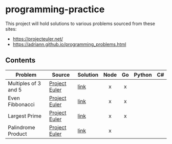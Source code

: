 # programming-practice
This project will hold solutions to various problems sourced from these sites:  
* https://projecteuler.net/  
* https://adriann.github.io/programming_problems.html  

## Contents  
| Problem | Source | Solution | Node | Go | Python | C# |  
|---------|--------|----------|:----:|:--:|:------:|:--:|  
|Multiples of 3 and 5|[Project Euler](https://projecteuler.net/problem=1)| [link](./multiples-of-3-and-5/README.md) | x | x |||
|Even Fibbonacci|[Project Euler](https://projecteuler.net/problem=2)| [link](./even-fibbonacci/README.md) | x | x |
|Largest Prime|[Project Euler](https://projecteuler.net/problem=3)| [link](./largest-prime/README.md) | x | x |||
|Palindrome Product|[Project Euler](https://projecteuler.net/problem=4)| [link](./palindrome-product/README.md) | x | |||
